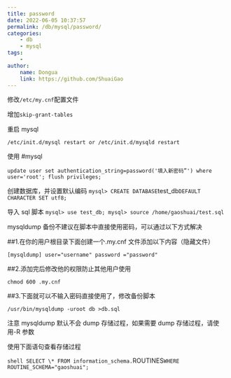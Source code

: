 ```yaml
---
title: password
date: 2022-06-05 10:37:57
permalink: /db/mysql/password/
categories:
    - db
    - mysql
tags:
    -
author:
    name: Dongua
    link: https://github.com/ShuaiGao
---
```


修改`/etc/my.cnf`配置文件

增加`skip-grant-tables`

重启 mysql

`/etc/init.d/mysql restart or /etc/init.d/mysqld restart`

使用 #mysql

`update user set authentication_string=password('填入新密码”') where user='root'; flush privileges;`

创建数据库，并设置默认编码
`mysql> CREATE DATABASE`test_db`DEFAULT CHARACTER SET utf8;`

导入 sql 脚本
`mysql> use test_db; mysql> source /home/gaoshuai/test.sql`

mysqldump 备份不建议在脚本中直接使用密码，可以通过以下方式解决

##1.在你的用户根目录下面创建一个.my.cnf 文件添加以下内容（隐藏文件）

`[mysqldump] user="username" password ="password"`

##2.添加完后修改他的权限防止其他用户使用

`chmod 600 .my.cnf`

##3.下面就可以不输入密码直接使用了，修改备份脚本

`/usr/bin/mysqldump -uroot db >db.sql`

注意 mysqldump 默认不会 dump 存储过程，如果需要 dump 存储过程，请使用-R 参数

使用下面语句查看存储过程

`shell SELECT \* FROM information_schema.`ROUTINES`WHERE ROUTINE_SCHEMA="gaoshuai";`
